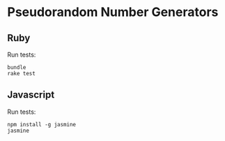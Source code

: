# Pseudorandom Number Generators

## Ruby

Run tests:
```
bundle
rake test
```

## Javascript

Run tests:
```
npm install -g jasmine
jasmine
```

